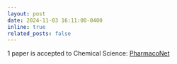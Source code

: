 ```yaml
---
layout: post
date: 2024-11-03 16:11:00-0400
inline: true
related_posts: false
---
```


1 paper is accepted to Chemical Science: [PharmacoNet](https://pubs.rsc.org/en/content/articlelanding/2024/sc/d4sc04854g)
